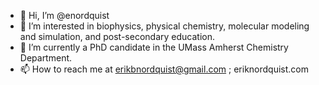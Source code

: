 - 👋 Hi, I’m @enordquist
- 👀 I’m interested in biophysics, physical chemistry, molecular modeling and simulation, and post-secondary education.
- 🌱 I’m currently a PhD candidate in the UMass Amherst Chemistry Department.
- 📫 How to reach me at erikbnordquist@gmail.com ; eriknordquist.com

<!---
enordquist/enordquist is a ✨ special ✨ repository because its `README.md` (this file) appears on your GitHub profile.
You can click the Preview link to take a look at your changes.
--->
